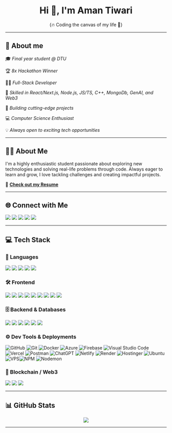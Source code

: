 <h1 align="center">Hi 👋, I'm Aman Tiwari</h1>
<p align="center">{🔥 Coding the canvas of my life 🧬}</p>

---

## 📍 About me
🎓 *Final year student @ DTU*

🏆 *8x Hackathon Winner*

🧑‍💻 *Full-Stack Developer*

🦾 *Skilled in React/Next.js, Node.js, JS/TS, C++, MongoDb, GenAI, and Web3*

🚀 *Building cutting-edge projects*

💻 *Computer Science Enthusiast*

💡 *Always open to exciting tech opportunities*

---

## 👨‍🎓 About Me
I'm a highly enthusiastic student passionate about exploring new technologies and solving real-life problems through code. Always eager to learn and grow, I love tackling challenges and creating impactful projects.

📄 **[Check out my Resume](https://drive.google.com/file/d/1HrMBMmH45nIrdKfSDkIERW6ukqRsQ4sH/view?usp=sharing)**

---

## 🌐 Connect with Me

<a href="https://linkedin.com/in/aman-tiwari001" target="_blank"><img src="https://img.shields.io/badge/LinkedIn-%230077B5.svg?style=for-the-badge&logo=linkedin&logoColor=white" /></a> <a href="https://x.com/aman_tiwari100" target="_blank"><img src="https://img.shields.io/badge/X-000000.svg?style=for-the-badge&logo=X&logoColor=white" /></a> <a href="https://discord.com/users/1031223667394347100" target="_blank"><img src="https://img.shields.io/badge/Discord-%237289DA.svg?style=for-the-badge&logo=discord&logoColor=white" /></a> <a href="https://www.instagram.com/aman_tiwari.21/" target="_blank"><img src="https://img.shields.io/badge/Instagram-FF0069.svg?style=for-the-badge&logo=Instagram&logoColor=white" /></a> <a href="https://t.me/tiwari_aman" target="_blank"><img src="https://img.shields.io/badge/Telegram-26A5E4.svg?style=for-the-badge&logo=Telegram&logoColor=white" /></a>



---

## 💻 Tech Stack

### 🌟 Languages
<p>
  <img src="https://img.shields.io/badge/c-%2300599C.svg?style=for-the-badge&logo=c&logoColor=white" />
  <img src="https://img.shields.io/badge/c++-%2300599C.svg?style=for-the-badge&logo=c%2B%2B&logoColor=white" />
  <img src="https://img.shields.io/badge/javascript-%23323330.svg?style=for-the-badge&logo=javascript&logoColor=%23F7DF1E" />
  <img src="https://img.shields.io/badge/typescript-%23007ACC.svg?style=for-the-badge&logo=typescript&logoColor=white" />
  <img src="https://img.shields.io/badge/python-3670A0?style=for-the-badge&logo=python&logoColor=ffdd54" />
</p>

### 🛠️ Frontend
<p>
  <img src="https://img.shields.io/badge/react-%2320232a.svg?style=for-the-badge&logo=react&logoColor=%2361DAFB" />
  <img src="https://img.shields.io/badge/Expo-1B1F23?style=for-the-badge&logo=expo&logoColor=white" />
  <img src="https://img.shields.io/badge/Next-black?style=for-the-badge&logo=next.js&logoColor=white" />
  <img src="https://img.shields.io/badge/React_Native-20232A?style=for-the-badge&logo=react&logoColor=61DAFB" />
  <img src="https://img.shields.io/badge/html5-%23E34F26.svg?style=for-the-badge&logo=html5&logoColor=white" />
  <img src="https://img.shields.io/badge/css3-%231572B6.svg?style=for-the-badge&logo=css3&logoColor=white" />
  <img src="https://img.shields.io/badge/tailwindcss-%2338B2AC.svg?style=for-the-badge&logo=tailwind-css&logoColor=white" />
  <img src="https://img.shields.io/badge/redux-%23764ABC.svg?style=for-the-badge&logo=redux&logoColor=white" />
  <img src="https://img.shields.io/badge/vite-%23646CFF.svg?style=for-the-badge&logo=vite&logoColor=white" />
</p>


### 🗄️ Backend & Databases
<p>
  <img src="[https://img.shields.io/badge/express.js-%23404d59.svg?style=for-the-badge&logo=express&logoColor=%2361DAFB](https://img.shields.io/badge/Express%20js-000000?style=for-the-badge&logo=express&logoColor=white)" />
  <img src="https://img.shields.io/badge/node.js-%23339933.svg?style=for-the-badge&logo=nodedotjs&logoColor=white" />
  <img src="https://img.shields.io/badge/MongoDB-%234ea94b.svg?style=for-the-badge&logo=mongodb&logoColor=white" />
  <img src="https://img.shields.io/badge/MySQL-4479A1.svg?style=for-the-badge&logo=mysql&logoColor=white" />        
  <img src="https://img.shields.io/badge/JWT-black?style=for-the-badge&logo=JSON%20web%20tokens" />  
  <img src="https://img.shields.io/badge/redis-%23DD0031.svg?&style=for-the-badge&logo=redis&logoColor=white" />  
</p>

### ⚙️ Dev Tools & Deployments
<p>
  
![GitHub](https://img.shields.io/badge/github-%23121011.svg?style=for-the-badge&logo=github&logoColor=white) 
![Git](https://img.shields.io/badge/git-%23F05033.svg?style=for-the-badge&logo=git&logoColor=white) 
![Docker](https://img.shields.io/badge/docker-%230db7ed.svg?style=for-the-badge&logo=docker&logoColor=white)
![Azure](https://img.shields.io/badge/azure-%230072C6.svg?style=for-the-badge&logo=microsoftazure&logoColor=white)
![Firebase](https://img.shields.io/badge/firebase-a08021?style=for-the-badge&logo=firebase&logoColor=ffcd34)
![Visual Studio Code](https://img.shields.io/badge/VS%20Code-%23007ACC.svg?style=for-the-badge&logo=visual%20studio%20code&logoColor=white) 
![Vercel](https://img.shields.io/badge/vercel-%23000000.svg?style=for-the-badge&logo=vercel&logoColor=white)
![Postman](https://img.shields.io/badge/Postman-%23FF6C37.svg?style=for-the-badge&logo=postman&logoColor=white)
![ChatGPT](https://img.shields.io/badge/chatGPT-74aa9c?style=for-the-badge&logo=openai&logoColor=white)
![Netlify](https://img.shields.io/badge/netlify-%2300C7B7.svg?style=for-the-badge&logo=netlify&logoColor=white)
![Render](https://img.shields.io/badge/render-%23202020.svg?style=for-the-badge&logo=render&logoColor=white)
![Hostinger](https://img.shields.io/badge/hostinger-%237E1FFF.svg?style=for-the-badge&logo=hostinger&logoColor=white)
![Ubuntu](https://img.shields.io/badge/ubuntu-%23E95420.svg?style=for-the-badge&logo=ubuntu&logoColor=white)
![VPS](https://img.shields.io/badge/vps-%23007396.svg?style=for-the-badge&logo=virtualbox&logoColor=white)![NPM](https://img.shields.io/badge/NPM-%23CB3837.svg?style=for-the-badge&logo=npm&logoColor=white)  ![Nodemon](https://img.shields.io/badge/NODEMON-%23323330.svg?style=for-the-badge&logo=nodemon&logoColor=%BBDEAD) 

</p>

### 🔐 Blockchain / Web3
<p>
  <img src="https://img.shields.io/badge/solidity-%23363636.svg?style=for-the-badge&logo=solidity&logoColor=white" />
  <img src="https://img.shields.io/badge/ethereum-%23265DAB.svg?style=for-the-badge&logo=ethereum&logoColor=white" />
  <img src="https://img.shields.io/badge/web3-%23F16822.svg?style=for-the-badge&logo=web3.js&logoColor=white" />
</p>

---

## 📊 GitHub Stats
<p align="center">
  <img src="https://github-readme-streak-stats.herokuapp.com/?user=aman-tiwari001&theme=react&hide_border=false" />
  <br />
<!--   <img src="https://github-readme-stats.vercel.app/api/top-langs/?username=aman-tiwari001&theme=react&hide_border=false&include_all_commits=true&count_private=true&layout=compact" /> -->
</p>

---
